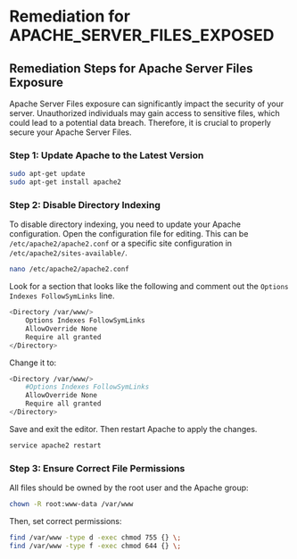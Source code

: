 # Remediation for APACHE_SERVER_FILES_EXPOSED

## Remediation Steps for Apache Server Files Exposure
Apache Server Files exposure can significantly impact the security of your server. Unauthorized individuals may gain access to sensitive files, which could lead to a potential data breach. Therefore, it is crucial to properly secure your Apache Server Files.

### Step 1: Update Apache to the Latest Version
```bash
sudo apt-get update
sudo apt-get install apache2
```
### Step 2: Disable Directory Indexing
To disable directory indexing, you need to update your Apache configuration.
Open the configuration file for editing. This can be `/etc/apache2/apache2.conf` or a specific site configuration in `/etc/apache2/sites-available/`.

```bash
nano /etc/apache2/apache2.conf
```
Look for a section that looks like the following and comment out the `Options Indexes FollowSymLinks` line.
```bash
<Directory /var/www/>
    Options Indexes FollowSymLinks
    AllowOverride None
    Require all granted
</Directory>
```
Change it to:

```bash
<Directory /var/www/>
    #Options Indexes FollowSymLinks
    AllowOverride None
    Require all granted
</Directory>
```
Save and exit the editor. Then restart Apache to apply the changes.
```bash
service apache2 restart
```
### Step 3: Ensure Correct File Permissions
All files should be owned by the root user and the Apache group:

```bash
chown -R root:www-data /var/www
```

Then, set correct permissions:

```bash
find /var/www -type d -exec chmod 755 {} \;
find /var/www -type f -exec chmod 644 {} \;
```